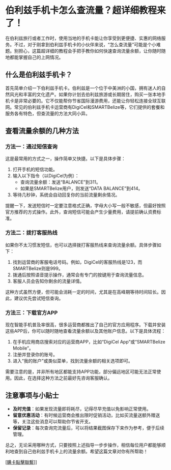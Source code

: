 # 伯利兹手机卡怎么查流量？超详细教程来了！

在伯利兹旅行或者工作时，使用当地的手机卡能让你享受到更便捷、实惠的网络服务。不过，对于刚拿到伯利兹手机卡的小伙伴来说，“怎么查流量”可能是个小难题。别担心，这篇超详细的教程会手把手教你如何快速查询流量余额，让你随时随地都能掌握自己的上网情况。

## 什么是伯利兹手机卡？

首先简单介绍一下伯利兹手机卡。伯利兹是一个位于中美洲的小国，拥有迷人的自然风光和丰富的文化遗产。如果你计划去伯利兹旅游或长期居住，购买一张本地手机卡是非常必要的。它不仅能帮你节省国际漫游费用，还能让你轻松连接全球互联网。常见的伯利兹手机卡运营商有DigiCel和SMARTBelize等，它们提供的套餐和服务各有特色，但查流量的方法大同小异。

## 查看流量余额的几种方法

### 方法一：通过短信查询
这是最常用的方式之一，操作简单又快捷。以下是具体步骤：

1. 打开手机的短信功能。
2. 输入以下指令（以DigiCel为例）：
   - 查询流量余额：发送“BALANCE”到311。
   - 如果是SMARTBelize用户，则发送“DATA BALANCE”到414。
3. 等待几秒钟，系统会自动回复你的当前流量剩余情况。

提醒一下，发送短信时一定要注意格式正确，字母大小写一般不敏感，但最好按照官方推荐的方式操作。此外，查询短信可能会产生少量费用，请提前确认资费标准。

### 方法二：拨打客服热线
如果你不太习惯发短信，也可以选择拨打客服热线来查询流量余额。具体步骤如下：

1. 找到运营商的客服电话号码。例如，DigiCel的客服热线是123，而SMARTBelize则是999。
2. 拨通后按照语音提示操作，通常会有专门的按键用于查询流量信息。
3. 客服人员会告知你剩余的流量详情。

这种方式虽然方便，但可能会消耗一定的时间，尤其是在高峰期等待时间较长。因此，建议优先尝试短信查询。

### 方法三：下载官方APP
现在智能手机普及率很高，很多运营商都推出了自己的官方应用程序。下载并安装这些APP后，你可以随时随地查看流量余额以及其他账户信息。以下是具体流程：

1. 在手机应用商店搜索对应的运营商APP，比如“DigiCel App”或“SMARTBelize Mobile”。
2. 注册并登录你的账号。
3. 进入“我的账户”或类似菜单，找到流量余额的相关选项即可。

需要注意的是，并非所有地区都能支持APP功能，部分偏远地区可能无法正常使用。因此，在选择这种方法之前最好先咨询客服确认。

## 注意事项与小贴士

- **及时充值**：如果发现流量即将耗尽，记得尽早充值以免影响正常使用。
- **留意优惠活动**：有时候运营商会推出限时促销活动，比如买流量送额外赠送等，关注这些消息可以帮助你节省开支。
- **保留记录**：每次查询完流量后，可以将结果截图保存下来作为参考，便于后续管理。

总之，无论采用哪种方式，只要按照上述指导一步步操作，相信每位用户都能够顺利地查到自己伯利兹手机卡上的流量余额。希望这篇文章对你有所帮助！

[[購卡點擊聯繫](https://t.me/s/esim1088)]]